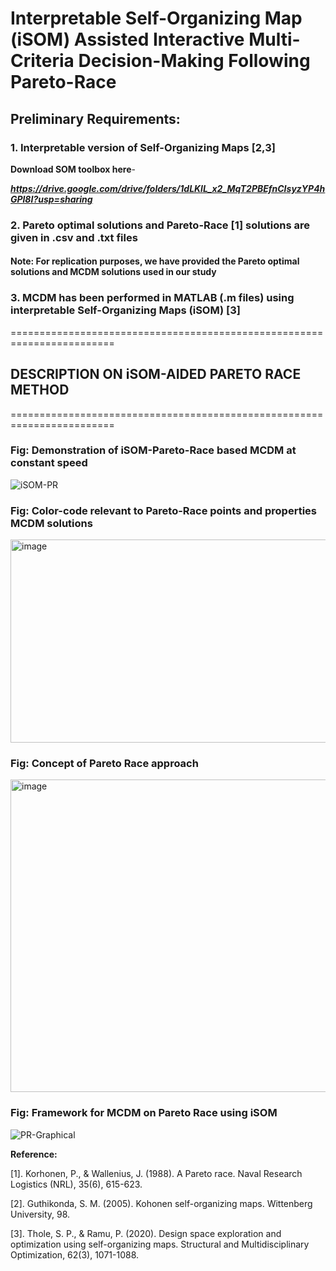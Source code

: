 # Interpretable Self-Organizing Map (iSOM) Assisted Interactive Multi-Criteria Decision-Making Following Pareto-Race
## Preliminary Requirements:
### 1. Interpretable version of Self-Organizing Maps [2,3]
   
   **Download SOM toolbox here**-
   
   ***https://drive.google.com/drive/folders/1dLKlL_x2_MqT2PBEfnCIsyzYP4hGPl8I?usp=sharing*** 
   
### 2. Pareto optimal solutions and Pareto-Race [1] solutions are given in .csv and .txt files
   
#### Note: For replication purposes, we have provided the Pareto optimal solutions and MCDM solutions used in our study
   
### 3. MCDM has been performed in MATLAB (.m files) using interpretable Self-Organizing Maps (iSOM) [3]



========================================================================

## DESCRIPTION ON iSOM-AIDED PARETO RACE METHOD

========================================================================


### Fig: Demonstration of iSOM-Pareto-Race based MCDM at constant speed

![iSOM-PR](https://github.com/deepanshuIITM/iSOM-PR/assets/137225940/418fd76f-0cc7-4404-8ef1-945bcbcea64c)


### Fig: Color-code relevant to Pareto-Race points and properties MCDM solutions

<img src="https://github.com/deepanshuIITM/iSOM-PR/assets/137225940/1b17394f-f605-4996-b0c3-e49febbba88e" alt="image" width="650" height="325">

### Fig: Concept of Pareto Race approach

<img src="https://github.com/deepanshuIITM/iSOM-PR/assets/137225940/98f2c635-e008-491f-a159-0c004fef113c" alt="image" width="550" height="500">

### Fig: Framework for MCDM on Pareto Race using iSOM

![PR-Graphical](https://github.com/deepanshuIITM/iSOM-PR/assets/137225940/d72137f1-1170-4209-97d2-7d9a654b91e5)




**Reference:**

[1]. Korhonen, P., & Wallenius, J. (1988). A Pareto race. Naval Research Logistics (NRL), 35(6), 615-623.

[2]. Guthikonda, S. M. (2005). Kohonen self-organizing maps. Wittenberg University, 98.

[3]. Thole, S. P., & Ramu, P. (2020). Design space exploration and optimization using self-organizing maps. Structural and Multidisciplinary Optimization, 62(3), 1071-1088.


